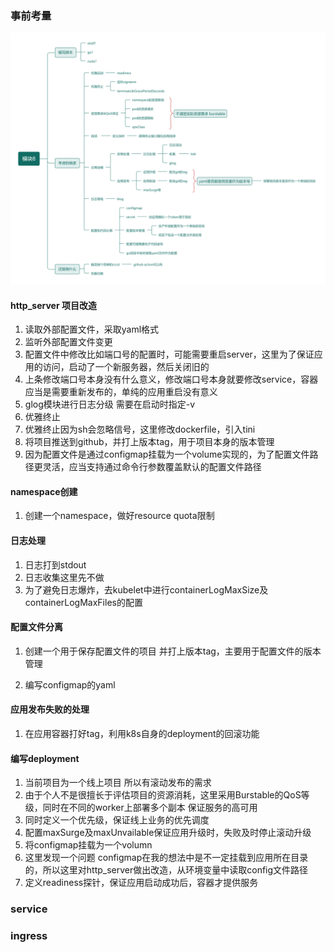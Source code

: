 ### 事前考量

![]()![作业](./作业.png)

####  http_server 项目改造

1. 读取外部配置文件，采取yaml格式
2. 监听外部配置文件变更
3. 配置文件中修改比如端口号的配置时，可能需要重启server，这里为了保证应用的访问，启动了一个新服务器，然后关闭旧的
4. 上条修改端口号本身没有什么意义，修改端口号本身就要修改service，容器应当是需要重新发布的，单纯的应用重启没有意义
5. glog模块进行日志分级 需要在启动时指定-v
4. 优雅终止
4. 优雅终止因为sh会忽略信号，这里修改dockerfile，引入tini
5. 将项目推送到github，并打上版本tag，用于项目本身的版本管理
5. 因为配置文件是通过configmap挂载为一个volume实现的，为了配置文件路径更灵活，应当支持通过命令行参数覆盖默认的配置文件路径

#### namespace创建

1. 创建一个namespace，做好resource quota限制

#### 日志处理

1. 日志打到stdout
1. 日志收集这里先不做 
1. 为了避免日志爆炸，去kubelet中进行containerLogMaxSize及containerLogMaxFiles的配置

####  配置文件分离
1. 创建一个用于保存配置文件的项目 并打上版本tag，主要用于配置文件的版本管理

2. 编写configmap的yaml

#### 应用发布失败的处理
1. 在应用容器打好tag，利用k8s自身的deployment的回滚功能

####  编写deployment
1. 当前项目为一个线上项目 所以有滚动发布的需求
2. 由于个人不是很擅长于评估项目的资源消耗，这里采用Burstable的QoS等级，同时在不同的worker上部署多个副本 保证服务的高可用
3. 同时定义一个优先级，保证线上业务的优先调度
3. 配置maxSurge及maxUnvailable保证应用升级时，失败及时停止滚动升级
4. 将configmap挂载为一个volumn
5. 这里发现一个问题 configmap在我的想法中是不一定挂载到应用所在目录的，所以这里对http_server做出改造，从环境变量中读取config文件路径
5. 定义readiness探针，保证应用启动成功后，容器才提供服务
### service
### ingress